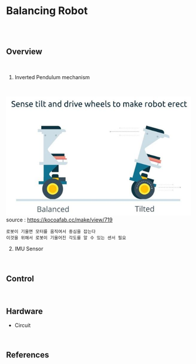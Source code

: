 
<!--
추가해야 할 것
1. 밸런싱 로봇 개요
2. 제어 블록선도
3. 하드웨어 설명
    기구물
    회로도
    각 부품 설명
4. 참조한 것들
    상보필터 알고리즘
    STM32 문서(프로그래밍 메뉴얼, 데이터시트)
    OScopeCtrl Class 라이브러리
    상민이형 WizFi 설정 메뉴얼
    논문들...
-->

# Balancing Robot
<br>
<br>

## Overview
<br>

1. Inverted Pendulum mechanism
<br>

![basic mechanism](img/br_mechanism.JPG)<br>
source : https://kocoafab.cc/make/view/719

    로봇이 기울면 모터를 움직여서 중심을 잡는다
    이것을 위해서 로봇이 기울어진 각도를 알 수 있는 센서 필요

2. IMU Sensor
<br>

## Control
<!--
제어 블록선도 그림
-->
<br>

## Hardware
- Circuit
<br>

## References
<br>
